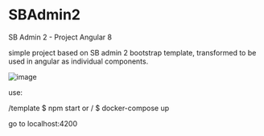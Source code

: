 # SBAdmin2
SB Admin 2 - Project Angular 8

simple project based on SB admin 2 bootstrap template, transformed to be used in angular as individual components.

![image](https://i.imgur.com/JgoYxUw.png)



use:

/template $ npm start 
or
/ $ docker-compose up 

go to localhost:4200
